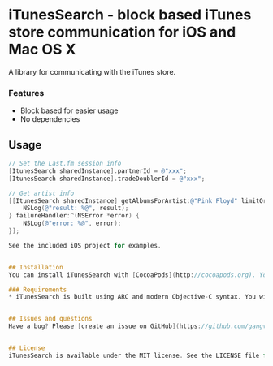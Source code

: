 # iTunesSearch - block based iTunes store communication for iOS and Mac OS X

A library for communicating with the iTunes store.

### Features
- Block based for easier usage
- No dependencies

## Usage
```objective-c
// Set the Last.fm session info
[ItunesSearch sharedInstance].partnerId = @"xxx";
[ItunesSearch sharedInstance].tradeDoublerId = @"xxx";

// Get artist info
[[ItunesSearch sharedInstance] getAlbumsForArtist:@"Pink Floyd" limitOrNil:@20 successHandler:^(NSArray *result) {
    NSLog(@"result: %@", result);
} failureHandler:^(NSError *error) {
    NSLog(@"error: %@", error);
}];

See the included iOS project for examples.


## Installation
You can install iTunesSearch with [CocoaPods](http://cocoapods.org). You can also get the code and drag the iTunesSearch subfolder into your Xcode project.

### Requirements
* iTunesSearch is built using ARC and modern Objective-C syntax. You will need Xcode 4.4 or higher to use it in your project.


## Issues and questions
Have a bug? Please [create an issue on GitHub](https://github.com/gangverk/iTunesSearch/issues)!


## License
iTunesSearch is available under the MIT license. See the LICENSE file for more info.
